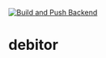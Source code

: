[![Build and Push Backend](https://github.com/nag2548/debitor/actions/workflows/backend.yml/badge.svg)](https://github.com/nag2548/debitor/actions/workflows/backend.yml)

# debitor
